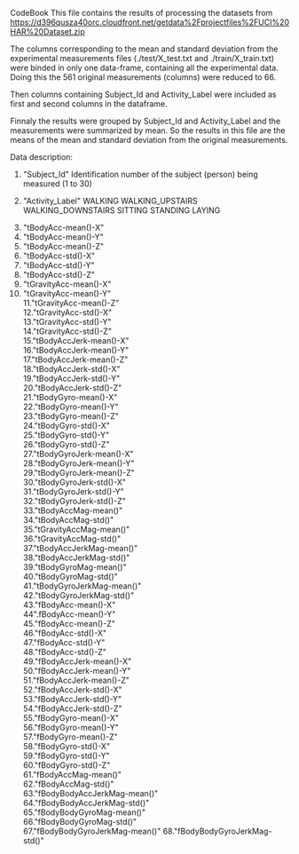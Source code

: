 CodeBook
This file contains the results of processing the datasets from https://d396qusza40orc.cloudfront.net/getdata%2Fprojectfiles%2FUCI%20HAR%20Dataset.zip 

The columns corresponding to the mean and standard deviation from the experimental measurements files
(./test/X_test.txt and ./train/X_train.txt) were binded in only one data-frame, containing all the experimental data. Doing this the 561 original measurements (columns) were reduced to 66.

Then columns containing Subject_Id and Activity_Label were included as first and second columns in the dataframe.

Finnaly the results were grouped by Subject_Id and Activity_Label and the measurements were summarized by mean. So the results in this file are the means of the mean and standard deviation from the original measurements.

Data description:

1) "Subject_Id"
Identification number of the subject (person) being measured (1 to 30)

2) "Activity_Label"
WALKING
WALKING_UPSTAIRS
WALKING_DOWNSTAIRS
SITTING
STANDING
LAYING


3. "tBodyAcc-mean()-X"           
4. "tBodyAcc-mean()-Y"          
5. "tBodyAcc-mean()-Z"          
6. "tBodyAcc-std()-X"           
7. "tBodyAcc-std()-Y"            
8. "tBodyAcc-std()-Z"           
9. "tGravityAcc-mean()-X"        
10. "tGravityAcc-mean()-Y"       
11."tGravityAcc-mean()-Z"        
12."tGravityAcc-std()-X"        
13."tGravityAcc-std()-Y"         
14."tGravityAcc-std()-Z"        
15."tBodyAccJerk-mean()-X"       
16."tBodyAccJerk-mean()-Y"      
17."tBodyAccJerk-mean()-Z"       
18."tBodyAccJerk-std()-X"       
19."tBodyAccJerk-std()-Y"        
20."tBodyAccJerk-std()-Z"       
21."tBodyGyro-mean()-X"          
22."tBodyGyro-mean()-Y"         
23."tBodyGyro-mean()-Z"          
24."tBodyGyro-std()-X"          
25."tBodyGyro-std()-Y"           
26."tBodyGyro-std()-Z"          
27."tBodyGyroJerk-mean()-X"      
28."tBodyGyroJerk-mean()-Y"     
29."tBodyGyroJerk-mean()-Z"      
30."tBodyGyroJerk-std()-X"      
31."tBodyGyroJerk-std()-Y"       
32."tBodyGyroJerk-std()-Z"      
33."tBodyAccMag-mean()"          
34."tBodyAccMag-std()"          
35."tGravityAccMag-mean()"       
36."tGravityAccMag-std()"       
37."tBodyAccJerkMag-mean()"      
38."tBodyAccJerkMag-std()"      
39."tBodyGyroMag-mean()"         
40."tBodyGyroMag-std()"         
41."tBodyGyroJerkMag-mean()"     
42."tBodyGyroJerkMag-std()"     
43."fBodyAcc-mean()-X"           
44".fBodyAcc-mean()-Y"          
45."fBodyAcc-mean()-Z"           
46."fBodyAcc-std()-X"           
47."fBodyAcc-std()-Y"            
48."fBodyAcc-std()-Z"           
49."fBodyAccJerk-mean()-X"       
50."fBodyAccJerk-mean()-Y"      
51."fBodyAccJerk-mean()-Z"       
52."fBodyAccJerk-std()-X"       
53."fBodyAccJerk-std()-Y"        
54."fBodyAccJerk-std()-Z"       
55."fBodyGyro-mean()-X"          
56."fBodyGyro-mean()-Y"         
57."fBodyGyro-mean()-Z"          
58."fBodyGyro-std()-X"          
59."fBodyGyro-std()-Y"           
60."fBodyGyro-std()-Z"          
61."fBodyAccMag-mean()"          
62."fBodyAccMag-std()"          
63."fBodyBodyAccJerkMag-mean()"  
64."fBodyBodyAccJerkMag-std()"  
65."fBodyBodyGyroMag-mean()"     
66."fBodyBodyGyroMag-std()"     
67."fBodyBodyGyroJerkMag-mean()"
68."fBodyBodyGyroJerkMag-std()" 
